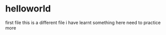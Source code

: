 # helloworld
first file
this is a different file 
i have learnt something here
need to practice more 
